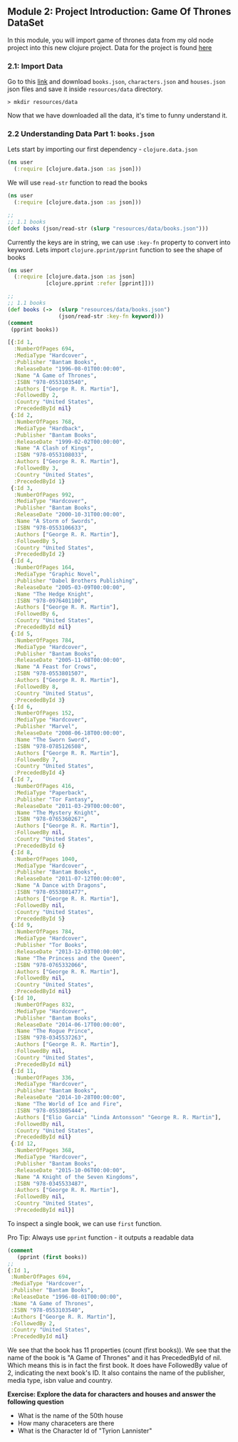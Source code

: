 ## Module 2: Project Introduction: Game Of Thrones DataSet

In this module, you will import game of thrones data from my old node project into this new clojure project. Data for the project is found [here](https://github.com/vishalgautamm/graphQLofFireAndIce/tree/master/src/data)


### 2.1: Import Data

Go to this [link](https://github.com/vishalgautamm/graphQLofFireAndIce/tree/master/src/data) and download `books.json`, `characters.json` and `houses.json` json files and save it inside `resources/data` directory.

```
> mkdir resources/data

```

Now that we have downloaded all the data, it's time to funny understand it.


### 2.2 Understanding Data Part 1: `books.json`

Lets start by importing our first dependency - `clojure.data.json`

```clj
(ns user
  (:require [clojure.data.json :as json]))
```

We will use `read-str` function to read the books


```clj
(ns user
  (:require [clojure.data.json :as json]))

;;
;; 1.1 books
(def books (json/read-str (slurp "resources/data/books.json")))

```

Currently the keys are in string, we can use `:key-fn` property to convert into keyword. Lets import `clojure.pprint/pprint` function to see the shape of books

```clj
(ns user
  (:require [clojure.data.json :as json]
            [clojure.pprint :refer [pprint]]))

;;
;; 1.1 books
(def books (->  (slurp "resources/data/books.json")
                (json/read-str :key-fn keyword)))
(comment
 (pprint books))

[{:Id 1,
  :NumberOfPages 694,
  :MediaType "Hardcover",
  :Publisher "Bantam Books",
  :ReleaseDate "1996-08-01T00:00:00",
  :Name "A Game of Thrones",
  :ISBN "978-0553103540",
  :Authors ["George R. R. Martin"],
  :FollowedBy 2,
  :Country "United States",
  :PrecededById nil}
 {:Id 2,
  :NumberOfPages 768,
  :MediaType "Hardback",
  :Publisher "Bantam Books",
  :ReleaseDate "1999-02-02T00:00:00",
  :Name "A Clash of Kings",
  :ISBN "978-0553108033",
  :Authors ["George R. R. Martin"],
  :FollowedBy 3,
  :Country "United States",
  :PrecededById 1}
 {:Id 3,
  :NumberOfPages 992,
  :MediaType "Hardcover",
  :Publisher "Bantam Books",
  :ReleaseDate "2000-10-31T00:00:00",
  :Name "A Storm of Swords",
  :ISBN "978-0553106633",
  :Authors ["George R. R. Martin"],
  :FollowedBy 5,
  :Country "United States",
  :PrecededById 2}
 {:Id 4,
  :NumberOfPages 164,
  :MediaType "Graphic Novel",
  :Publisher "Dabel Brothers Publishing",
  :ReleaseDate "2005-03-09T00:00:00",
  :Name "The Hedge Knight",
  :ISBN "978-0976401100",
  :Authors ["George R. R. Martin"],
  :FollowedBy 6,
  :Country "United States",
  :PrecededById nil}
 {:Id 5,
  :NumberOfPages 784,
  :MediaType "Hardcover",
  :Publisher "Bantam Books",
  :ReleaseDate "2005-11-08T00:00:00",
  :Name "A Feast for Crows",
  :ISBN "978-0553801507",
  :Authors ["George R. R. Martin"],
  :FollowedBy 8,
  :Country "United Status",
  :PrecededById 3}
 {:Id 6,
  :NumberOfPages 152,
  :MediaType "Hardcover",
  :Publisher "Marvel",
  :ReleaseDate "2008-06-18T00:00:00",
  :Name "The Sworn Sword",
  :ISBN "978-0785126508",
  :Authors ["George R. R. Martin"],
  :FollowedBy 7,
  :Country "United States",
  :PrecededById 4}
 {:Id 7,
  :NumberOfPages 416,
  :MediaType "Paperback",
  :Publisher "Tor Fantasy",
  :ReleaseDate "2011-03-29T00:00:00",
  :Name "The Mystery Knight",
  :ISBN "978-0765360267",
  :Authors ["George R. R. Martin"],
  :FollowedBy nil,
  :Country "United States",
  :PrecededById 6}
 {:Id 8,
  :NumberOfPages 1040,
  :MediaType "Hardcover",
  :Publisher "Bantam Books",
  :ReleaseDate "2011-07-12T00:00:00",
  :Name "A Dance with Dragons",
  :ISBN "978-0553801477",
  :Authors ["George R. R. Martin"],
  :FollowedBy nil,
  :Country "United States",
  :PrecededById 5}
 {:Id 9,
  :NumberOfPages 784,
  :MediaType "Hardcover",
  :Publisher "Tor Books",
  :ReleaseDate "2013-12-03T00:00:00",
  :Name "The Princess and the Queen",
  :ISBN "978-0765332066",
  :Authors ["George R. R. Martin"],
  :FollowedBy nil,
  :Country "United States",
  :PrecededById nil}
 {:Id 10,
  :NumberOfPages 832,
  :MediaType "Hardcover",
  :Publisher "Bantam Books",
  :ReleaseDate "2014-06-17T00:00:00",
  :Name "The Rogue Prince",
  :ISBN "978-0345537263",
  :Authors ["George R. R. Martin"],
  :FollowedBy nil,
  :Country "United States",
  :PrecededById nil}
 {:Id 11,
  :NumberOfPages 336,
  :MediaType "Hardcover",
  :Publisher "Bantam Books",
  :ReleaseDate "2014-10-28T00:00:00",
  :Name "The World of Ice and Fire",
  :ISBN "978-0553805444",
  :Authors ["Elio Garcia" "Linda Antonsson" "George R. R. Martin"],
  :FollowedBy nil,
  :Country "United States",
  :PrecededById nil}
 {:Id 12,
  :NumberOfPages 368,
  :MediaType "Hardcover",
  :Publisher "Bantam Books",
  :ReleaseDate "2015-10-06T00:00:00",
  :Name "A Knight of the Seven Kingdoms",
  :ISBN "978-0345533487",
  :Authors ["George R. R. Martin"],
  :FollowedBy nil,
  :Country "United States",
  :PrecededById nil}]

```

To inspect a single book, we can use `first` function.

Pro Tip: Always use `pprint` function - it outputs a readable data

```clj
(comment
   (pprint (first books))
;;
{:Id 1,
 :NumberOfPages 694,
 :MediaType "Hardcover",
 :Publisher "Bantam Books",
 :ReleaseDate "1996-08-01T00:00:00",
 :Name "A Game of Thrones",
 :ISBN "978-0553103540",
 :Authors ["George R. R. Martin"],
 :FollowedBy 2,
 :Country "United States",
 :PrecededById nil}

```
We see that the book has 11 properties (count (first books)). We see that the name of the book
is "A Game of Thrones" and it has PrecededById of nil. Which means this is in fact the first book.
It does have FollowedBy value of 2, indicating the next book's ID. It also contains the name of the publisher, media type, isbn value and country.

**Exercise: Explore the data for characters and houses and answer the following question**
- What is the name of the 50th house
- How many characeters are there
- What is the Character Id of "Tyrion Lannister"
